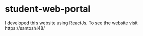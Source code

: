 # student-web-portal
I developed this website using ReactJs. To see the website visit https://santoshi48/
